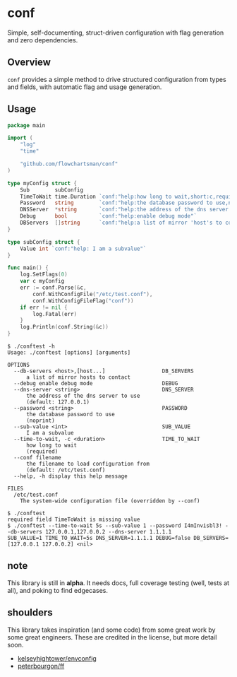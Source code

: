 # conf

Simple, self-documenting, struct-driven configuration with flag generation and zero dependencies.

## Overview
`conf` provides a simple method to drive structured configuration from types and fields, with automatic flag and usage generation.

## Usage
```go
package main

import (
	"log"
	"time"

	"github.com/flowchartsman/conf"
)

type myConfig struct {
	Sub        subConfig
	TimeToWait time.Duration `conf:"help:how long to wait,short:c,required"`
	Password   string        `conf:"help:the database password to use,noprint"`
	DNSServer  *string       `conf:"help:the address of the dns server to use,default:127.0.0.1"`
	Debug      bool          `conf:"help:enable debug mode"`
	DBServers  []string      `conf:"help:a list of mirror 'host's to contact"`
}

type subConfig struct {
	Value int `conf:"help: I am a subvalue"`
}

func main() {
	log.SetFlags(0)
	var c myConfig
	err := conf.Parse(&c,
		conf.WithConfigFile("/etc/test.conf"),
		conf.WithConfigFileFlag("conf"))
	if err != nil {
		log.Fatal(err)
	}
	log.Println(conf.String(&c))
}
```

```
$ ./conftest -h
Usage: ./conftest [options] [arguments]

OPTIONS
  --db-servers <host>,[host...]                  DB_SERVERS
      a list of mirror hosts to contact
  --debug enable debug mode                      DEBUG
  --dns-server <string>                          DNS_SERVER
      the address of the dns server to use
      (default: 127.0.0.1)
  --password <string>                            PASSWORD
      the database password to use
      (noprint)
  --sub-value <int>                              SUB_VALUE
      I am a subvalue
  --time-to-wait, -c <duration>                  TIME_TO_WAIT
      how long to wait
      (required)
  --conf filename
      the filename to load configuration from
      (default: /etc/test.conf)
  --help, -h display this help message

FILES
  /etc/test.conf
    The system-wide configuration file (overridden by --conf)

$ ./conftest
required field TimeToWait is missing value
$ ./conftest --time-to-wait 5s --sub-value 1 --password I4mInvisbl3! --db-servers 127.0.0.1,127.0.0.2 --dns-server 1.1.1.1
SUB_VALUE=1 TIME_TO_WAIT=5s DNS_SERVER=1.1.1.1 DEBUG=false DB_SERVERS=[127.0.0.1 127.0.0.2] <nil>
```

## note
This library is still in **alpha**. It needs docs, full coverage testing (well, tests at all), and poking to find edgecases.

## shoulders
This library takes inspiration (and some code) from some great work by some great engineers. These are credited in the license, but more detail soon.
- [kelseyhightower/envconfig](https://github.com/kelseyhightower/envconfig)
- [peterbourgon/ff](https://github.com/peterbourgon/ff)
